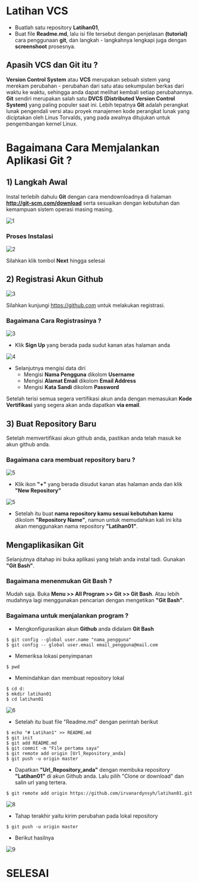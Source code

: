 # Latihan VCS

* Buatlah satu repository **Latihan01**,
* Buat file **Readme.md**, lalu isi file tersebut dengan penjelasan **(tutorial)** cara penggunaan **git**, dan langkah - langkahnya lengkapi juga dengan **screenshoot** prosesnya.

## Apasih VCS dan Git itu ?
**Version Control System** atau **VCS** merupakan sebuah sistem yang merekam perubahan - perubahan dari satu atau sekumpulan berkas dari waktu ke waktu, sehingga anda dapat melihat kembali setiap perubahannya. **Git** sendiri merupakan salah satu **DVCS (Distributed Version Control System)** yang paling populer saat ini. Lebih tepatnya **Git** adalah perangkat lunak pengendali versi atau proyek manajemen kode perangkat lunak yang diciptakan oleh Linus Torvalds, yang pada awalnya ditujukan untuk pengembangan kernel Linux. 

# Bagaimana Cara Memjalankan Aplikasi Git ?

## 1) Langkah Awal 
Instal terlebih dahulu **Git** dengan cara mendownloadnya di halaman **http://git-scm.com/download** serta sesuaikan dengan kebutuhan dan kemampuan sistem operasi masing masing.

![1](https://user-images.githubusercontent.com/56512562/72118577-189f1580-3384-11ea-80ca-da9534cb1f42.png)

### Proses Instalasi

![2](https://user-images.githubusercontent.com/56512562/72118671-72074480-3384-11ea-9c52-d8b1c0e08695.png)

Silahkan klik tombol **Next** hingga selesai

## 2) Registrasi Akun Github

![3](https://user-images.githubusercontent.com/56512562/72118749-bf83b180-3384-11ea-9644-a2bffe1c33d5.png)

Silahkan kunjungi https://github.com untuk melakukan registrasi. 

### Bagaimana Cara Registrasinya ?

![3](https://user-images.githubusercontent.com/56512562/72118876-2acd8380-3385-11ea-9c97-0d0a670cc2f3.png)

* Klik **Sign Up** yang berada pada sudut kanan atas halaman anda

![4](https://user-images.githubusercontent.com/56512562/72118948-6e27f200-3385-11ea-9648-842f20b5e3a7.png)

* Selanjutnya mengisi data diri
  * Mengisi **Nama Pengguna** dikolom **Username**
  * Mengisi **Alamat Email** dikolom **Email Address**
  * Mengisi **Kata Sandi** dikolom **Password**
  
Setelah terisi semua segera vertifikasi akun anda dengan memasukan **Kode Vertifikasi** yang segera akan anda dapatkan **via email**.

## 3) Buat Repository Baru
Setelah memvertifikasi akun github anda, pastikan anda telah masuk ke akun github anda.

### Bagaimana cara membuat repository baru ?

![5](https://user-images.githubusercontent.com/56512562/72119136-f27a7500-3385-11ea-8922-dc8603feba08.png)

* Klik ikon **"+"** yang berada disudut kanan atas halaman anda dan klik **"New Repository"**

![5](https://user-images.githubusercontent.com/56512562/72118953-708a4c00-3385-11ea-8918-c2e21c265b87.png)

* Setelah itu buat **nama repository kamu sesuai kebutuhan kamu** dikolom **"Repository Name"**, namun untuk memudahkan kali ini kita akan menggunakan nama repository **"Latihan01"**.

## Mengaplikasikan Git

Selanjutnya ditahap ini buka aplikasi yang telah anda instal tadi. Gunakan **"Git Bash"**.

### Bagaimana menenmukan Git Bash ?
Mudah saja. Buka **Menu >> All Program >> Git >> Git Bash**. Atau lebih mudahnya lagi menggunakan pencarian dengan mengetikan **"Git Bash"**.

### Bagaimana untuk menjalankan program ?
* Mengkonfigurasikan akun **Github** anda didalam **Git Bash**
```
$ git config --global user.name "nama_pengguna"
$ git config -- global user.email email_pengguna@mail.com
```
* Memeriksa lokasi penyimpanan
```
$ pwd
```
* Memindahkan dan membuat repository lokal
```
$ cd d:
$ mkdir latihan01
$ cd latihan01
```
![6](https://user-images.githubusercontent.com/56512562/72119591-8731a280-3387-11ea-87e0-6b8b539b5838.png)
* Setelah itu buat file "Readme.md" dengan perintah berikut
```
$ echo "# Latihan1" >> README.md
$ git init 
$ git add README.md
$ git commit -m "File pertama saya"
$ git remote add origin [Url_Repository_anda]
$ git push -u origin master
```
* Dapatkan **"Url_Repository_anda"** dengan membuka repository **"Latihan01"** di akun Github anda. Lalu pilih "Clone or download" dan salin url yang tertera.
```
$ git remote add origin https://github.com/irvanardynsyh/latihan01.git
```

![8](https://user-images.githubusercontent.com/56512562/72119820-543bde80-3388-11ea-9bc2-2ff59a7b3115.png)

* Tahap terakhir yaitu kirim perubahan pada lokal repository
```
$ git push -u origin master
```
* Berikut hasilnya

![9](https://user-images.githubusercontent.com/56512562/72120037-24410b00-3389-11ea-91ba-941cbabd6754.png)

# SELESAI
